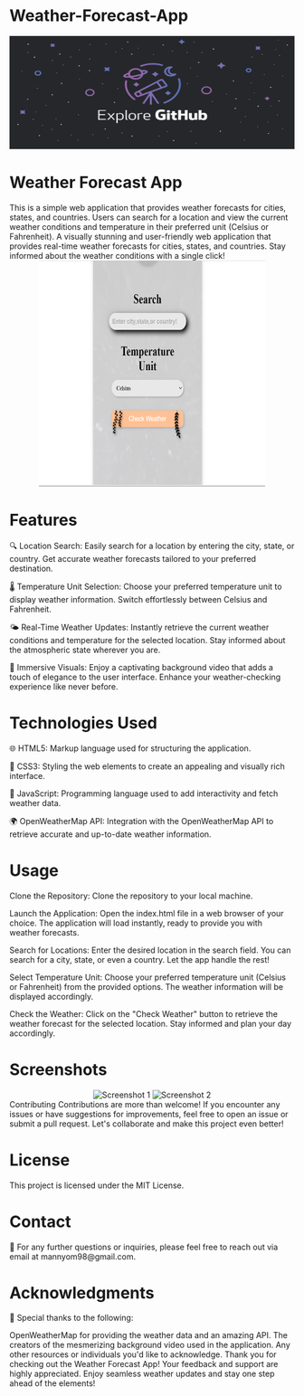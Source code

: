 # Weather-Forecast-App

<div align="center">
  <img src="repository_logo.jpg" alt="Repository Logo" width="900" height="200">
</div>
<h1>Weather Forecast App</h1>
This is a simple web application that provides weather forecasts for cities, states, and countries. Users can search for a location and view the current weather conditions and temperature in their preferred unit (Celsius or Fahrenheit). A visually stunning and user-friendly web application that provides real-time weather forecasts for cities, states, and countries. Stay informed about the weather conditions with a single click!

<div align="center">
  <img src="Screenshot.png" alt="Weather Forecast App Screenshot" width="400" height="400">
</div>
<h1>Features</h1>
🔍 Location Search: Easily search for a location by entering the city, state, or country. Get accurate weather forecasts tailored to your preferred destination.

🌡️ Temperature Unit Selection: Choose your preferred temperature unit to display weather information. Switch effortlessly between Celsius and Fahrenheit.

🌤️ Real-Time Weather Updates: Instantly retrieve the current weather conditions and temperature for the selected location. Stay informed about the atmospheric state wherever you are.

🎥 Immersive Visuals: Enjoy a captivating background video that adds a touch of elegance to the user interface. Enhance your weather-checking experience like never before.

<h1>Technologies Used</h1>
🌐 HTML5: Markup language used for structuring the application.

🎨 CSS3: Styling the web elements to create an appealing and visually rich interface.

🚀 JavaScript: Programming language used to add interactivity and fetch weather data.

🌍 OpenWeatherMap API: Integration with the OpenWeatherMap API to retrieve accurate and up-to-date weather information.

<h1>Usage</h1>
Clone the Repository: Clone the repository to your local machine.

Launch the Application: Open the index.html file in a web browser of your choice. The application will load instantly, ready to provide you with weather forecasts.

Search for Locations: Enter the desired location in the search field. You can search for a city, state, or even a country. Let the app handle the rest!

Select Temperature Unit: Choose your preferred temperature unit (Celsius or Fahrenheit) from the provided options. The weather information will be displayed accordingly.

Check the Weather: Click on the "Check Weather" button to retrieve the weather forecast for the selected location. Stay informed and plan your day accordingly.

<h1>Screenshots</h1>
<div align="center">
  <img src="screenshot_1.jpg" alt="Screenshot 1" width="400">
  <img src="screenshot_2.jpg" alt="Screenshot 2" width="400">
</div>
Contributing
Contributions are more than welcome! If you encounter any issues or have suggestions for improvements, feel free to open an issue or submit a pull request. Let's collaborate and make this project even better!

<h1>License</h1>
This project is licensed under the MIT License.

<h1>Contact</h1>
📧 For any further questions or inquiries, please feel free to reach out via email at mannyom98@gmail.com.

<h1>Acknowledgments</h1>
🌟 Special thanks to the following:

OpenWeatherMap for providing the weather data and an amazing API.
The creators of the mesmerizing background video used in the application.
Any other resources or individuals you'd like to acknowledge.
Thank you for checking out the Weather Forecast App! Your feedback and support are highly appreciated. Enjoy seamless weather updates and stay one step ahead of the elements!
